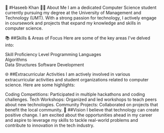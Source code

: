 🌟 #Haseeb Khan
👨‍🎓 About Me
I am a dedicated Computer Science student currently pursuing my degree at the University of Management and Technology (UMT). With a strong passion for technology, I actively engage in coursework and projects that expand my knowledge and skills in computer science.

<!-- Replace with the actual logo URL -->

📚 ##Skills & Areas of Focus
Here are some of the key areas I've delved into:

Skill	Proficiency Level
Programming Languages	
Algorithms	
Data Structures	
Software Development	

🌐 ##Extracurricular Activities
I am actively involved in various extracurricular activities and student organizations related to computer science. Here are some highlights:

Coding Competitions: Participated in multiple hackathons and coding challenges.
Tech Workshops: Organized and led workshops to teach peers about new technologies.
Community Projects: Collaborated on projects that benefit the local community.
🚀 ##Vision
I believe that technology can create positive change. I am excited about the opportunities ahead in my career and aspire to leverage my skills to tackle real-world problems and contribute to innovation in the tech industry.
